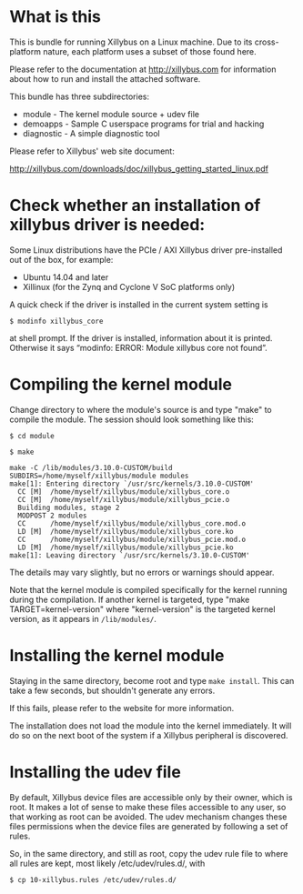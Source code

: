 What is this
================
This is bundle for running Xillybus on a Linux machine. Due to its cross-
platform nature, each platform uses a subset of those found here.

Please refer to the documentation at http://xillybus.com for information
about how to run and install the attached software.

This bundle has three subdirectories:

* module - The kernel module source + udev file
* demoapps - Sample C userspace programs for trial and hacking
* diagnostic - A simple diagnostic tool 

Please refer to Xillybus' web site document:

http://xillybus.com/downloads/doc/xillybus_getting_started_linux.pdf

Check whether an installation of xillybus driver is needed:
===========================

Some Linux distributions have the PCIe / AXI Xillybus driver pre-installed out of the
box, for example:

- Ubuntu 14.04 and later
- Xillinux (for the Zynq and Cyclone V SoC platforms only)

A quick check if the driver is installed in the current system setting is
```
$ modinfo xillybus_core
```

at shell prompt. If the driver is installed, information about it is printed. Otherwise it
says “modinfo: ERROR: Module xillybus core not found”.

Compiling the kernel module
===========================
Change directory to where the module's source is and type "make" to compile
the module. The session should look something like this:

```
$ cd module
```

```
$ make
```

```
make -C /lib/modules/3.10.0-CUSTOM/build SUBDIRS=/home/myself/xillybus/module modules
make[1]: Entering directory `/usr/src/kernels/3.10.0-CUSTOM'
  CC [M]  /home/myself/xillybus/module/xillybus_core.o
  CC [M]  /home/myself/xillybus/module/xillybus_pcie.o
  Building modules, stage 2
  MODPOST 2 modules
  CC      /home/myself/xillybus/module/xillybus_core.mod.o
  LD [M]  /home/myself/xillybus/module/xillybus_core.ko
  CC      /home/myself/xillybus/module/xillybus_pcie.mod.o
  LD [M]  /home/myself/xillybus/module/xillybus_pcie.ko
make[1]: Leaving directory `/usr/src/kernels/3.10.0-CUSTOM'
```

The details may vary slightly, but no errors or warnings should appear.

Note that the kernel module is compiled specifically for the kernel running
during the compilation. If another kernel is targeted, type
"make TARGET=kernel-version" where "kernel-version" is the targeted kernel
version, as it appears in `/lib/modules/`.


Installing the kernel module
============================
Staying in the same directory, become root and type `make install`. This can
take a few seconds, but shouldn't generate any errors.

If this fails, please refer to the website for more information.

The installation does not load the module into the kernel immediately. It will
do so on the next boot of the system if a Xillybus peripheral is discovered.

Installing the udev file
========================

By default, Xillybus device files are accessible only by their owner, which is
root. It makes a lot of sense to make these files accessible to any user, so
that working as root can be avoided. The udev mechanism changes these files
permissions when the device files are generated by following a set of rules.

So, in the same directory, and still as root, copy the udev rule file to where
all rules are kept, most likely /etc/udev/rules.d/, with

```
$ cp 10-xillybus.rules /etc/udev/rules.d/
```

